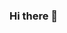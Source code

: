 ### Hi there 👋

<!--
**anjaligondse/anjaligondse** is a ✨ _special_ ✨ repository because its `README.md` (this file) appears on your GitHub profile.

Here are some ideas to get you started:

- 🙂 I'm **Anjali Gondse**
- 👩🏾‍💻 Pronouns: She/Her
- 🔭 I’m currently working on **Machine Learning** Projects 
- 🌱 I’m currently learning **Data Science** from Odin School
- 👯 I’m looking to collaborate on DS, ML Projects
- 💬 Ask me about **Python, MySQL, PySpark, ML, Data Mining, Power BI, Stats, Analytics**
- 📫 How to reach me: anjaligondse1996@gmail.com

![88-885793_data-science](https://user-images.githubusercontent.com/104161600/185231699-5667a748-7183-498a-9972-5c9346a5d295.jpg)

- 👀 Personal interest: Traveling, Psychology and Holistic Healing / Spirituality 
- ⚡ Fun fact: I am a Nephophile⛅, Opacarophile🌇 and Thalassophile🏄🏾‍♂️
-->
